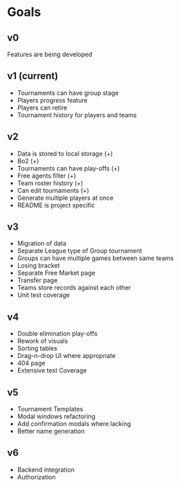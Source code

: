 # Goals

## v0

Features are being developed

## v1 (current)

* Tournaments can have group stage
* Players progress feature
* Players can retire
* Tournament history for players and teams

## v2

* Data is stored to local storage (+)
* Bo2 (+)
* Tournaments can have play-offs (+)
* Free agents filter (+)
* Team roster history (+)
* Can edit tournaments (+)
* Generate multiple players at once
* README is project specific

## v3

* Migration of data
* Separate League type of Group tournament
* Groups can have multiple games between same teams
* Losing bracket
* Separate Free Market page
* Transfer page
* Teams store records against each other
* Unit test coverage

## v4

* Double elimination play-offs
* Rework of visuals
* Sorting tables
* Drag-n-drop UI where appropriate
* 404 page
* Extensive test Coverage

## v5

* Tournament Templates
* Modal windows refactoring
* Add confirmation modals where lacking
* Better name generation

## v6

* Backend integration
* Authorization
